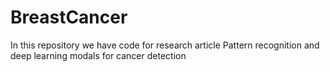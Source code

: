 # BreastCancer
In this repository we have code for research article Pattern recognition and deep learning modals for cancer detection
